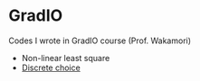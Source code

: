 # GradIO
Codes I wrote in GradIO course (Prof. Wakamori)

* Non-linear least square
* [Discrete choice](https://nbviewer.jupyter.org/github/okuchap/GradIO/blob/master/notebook/PS1_submit.ipynb)
